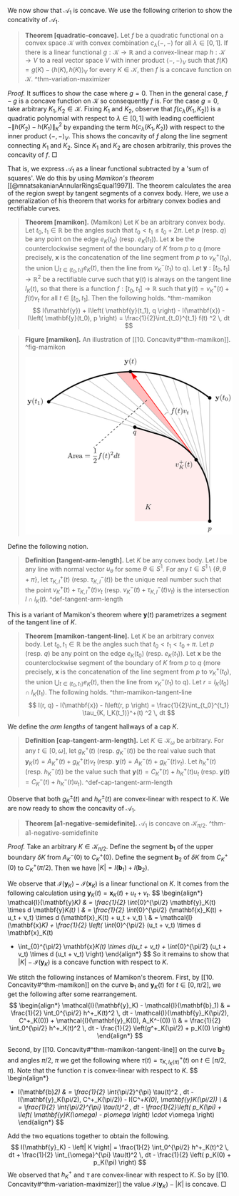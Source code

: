 We now show that $\mathcal{A}_1$ is concave. We use the following criterion to show the concativity of $\mathcal{A}_1$.

> __Theorem [quadratic-concave].__ Let $f$ be a quadratic functional on a convex space $\mathcal{K}$ with convex combination $c_\lambda(-, -)$ for all $\lambda \in [0, 1]$. If there is a linear functional $g : \mathcal{K} \to \mathbb{R}$ and a convex-linear map $h : \mathcal{K} \to V$ to a real vector space $V$ with inner product $\left< -, - \right>_V$ such that $f(K) = g(K) - \left< h(K), h(K) \right>_V$ for every $K \in \mathcal{K}$, then $f$ is a concave function on $\mathcal{K}$. ^thm-variation-maximizer

_Proof._ It suffices to show the case where $g = 0$. Then in the general case, $f - g$ is a concave function on $\mathcal{K}$ so consequently $f$ is. For the case $g = 0$, take arbitrary $K_1, K_2 \in \mathcal{K}$. Fixing $K_1$ and $K_2$, observe that $f(c_\lambda(K_1, K_2))$ is a quadratic polynomial with respect to $\lambda \in [0, 1]$ with leading coefficient $-\left\lVert h(K_2) - h(K_1) \right\rVert_K^2$ by expanding the term $h(c_\lambda(K_1, K_2))$ with respect to the inner product $\left< -, - \right>_V$. This shows the concavity of $f$ along the line segment connecting $K_1$ and $K_2$. Since $K_1$ and $K_2$ are chosen arbitrarily, this proves the concavity of $f$. □

That is, we express $\mathcal{A}_1$ as a linear functional subtracted by a 'sum of squares'. We do this by using _Mamikon's theorem_ [[@mnatsakanianAnnularRingsEqual1997]]. The theorem calculates the area of the region swept by tangent segments of a convex body. Here, we use a generalization of his theorem that works for arbitrary convex bodies and rectifiable curves.

> __Theorem [mamikon].__ (Mamikon) Let $K$ be an arbitrary convex body. Let $t_0, t_1 \in \mathbb{R}$ be the angles such that $t_0 < t_1 \leq t_0 + 2 \pi$. Let $p$ (resp. $q$) be any point on the edge $e_K(t_0)$ (resp. $e_K(t_1)$). Let $\mathbf{x}$ be the counterclockwise segment of the boundary of $K$ from $p$ to $q$ (more precisely, $\mathbf{x}$ is the concatenation of the line segment from $p$ to $v_K^+(t_0)$, the union $\bigcup_{t \in (t_0, t_1)} e_K(t)$, then the line from $v_K^-(t_1)$ to $q$). Let $\mathbf{y} : [t_0, t_1] \to \mathbb{R}^2$ be a rectifiable curve such that $\mathbf{y}(t)$ is always on the tangent line $l_K(t)$, so that there is a function $f : [t_0, t_1] \to \mathbb{R}$ such that $\mathbf{y}(t) = v_K^+(t) + f(t)v_t$ for all $t \in [t_0, t_1]$. Then the following holds. ^thm-mamikon
$$
I(\mathbf{y}) + I\left( \mathbf{y}(t_1), q \right) - I(\mathbf{x}) - I\left( \mathbf{y}(t_0), p \right) =  \frac{1}{2}\int_{t_0}^{t_1} f(t) ^2 \, dt
$$

> __Figure [mamikon].__ An illustration of [[10. Concavity#^thm-mamikon]]. ^fig-mamikon
> 
> ![70%](images/mamikon.svg)

Define the following notion.

> __Definition [tangent-arm-length].__ Let $K$ be any convex body. Let $l$ be any line with normal vector $u_\theta$ for some $\theta \in S^1$. For any $t \in S^1 \setminus \left\{ \theta, \theta + \pi \right\}$, let $\tau_{K, l}^{+}(t)$ (resp. $\tau_{K, l}^-(t)$) be the unique real number such that the point $v_K^{+}(t) + \tau_{K, l}^{+}(t) v_t$ (resp. $v_K^{-}(t) + \tau_{K, l}^{-}(t) v_t$) is the intersection $l \cap l_K(t)$. ^def-tangent-arm-length

This is a variant of Mamikon's theorem where $\mathbf{y}(t)$ parametrizes a segment of the tangent line of $K$.

> __Theorem [mamikon-tangent-line].__ Let $K$ be an arbitrary convex body.  Let $t_0, t_1 \in \mathbb{R}$ be the angles such that $t_0 < t_1 < t_0 + \pi$. Let $p$ (resp. $q$) be any point on the edge $e_K(t_0)$ (resp. $e_K(t_1)$). Let $\mathbf{x}$ be the counterclockwise segment of the boundary of $K$ from $p$ to $q$ (more precisely, $\mathbf{x}$ is the concatenation of the line segment from $p$ to $v_K^+(t_0)$, the union $\bigcup_{t \in (t_0, t_1)} e_K(t)$, then the line from $v_K^-(t_1)$ to $q$). Let $r = l_K(t_0) \cap l_K(t_1)$. The following holds. ^thm-mamikon-tangent-line
$$
I(r, q) - I(\mathbf{x}) - I\left(r, p \right) =  \frac{1}{2}\int_{t_0}^{t_1} \tau_{K, l_K(t_1)}^+(t) ^2 \, dt
$$

We define the _arm lengths_ of tangent hallways of a cap $K$.

> __Definition [cap-tangent-arm-length].__ Let $K \in \mathcal{K}_\omega$ be arbitrary. For any $t \in [0, \omega]$, let $g_K^+(t)$ (resp. $g_K^-(t)$) be the real value such that $\mathbf{y}_K(t) = A^+_K(t) + g_K^+(t) v_t$ (resp. $\mathbf{y}(t) = A^-_K(t) + g_K^-(t) v_t$). Let $h_K^+(t)$ (resp. $h_K^-(t)$) be the value such that $\mathbf{y}(t) = C^+_K(t) + h_K^+(t) u_t$ (resp. $\mathbf{y}(t) = C^-_K(t) + h_K^-(t) u_t$). ^def-cap-tangent-arm-length

Observe that both $g_K^{\pm}(t)$ and $h_K^{\pm}(t)$ are convex-linear with respect to $K$. We are now ready to show the concavity of $\mathcal{A}_1$.

> __Theorem [a1-negative-semidefinite].__ $\mathcal{A}_1$ is concave on $\mathcal{K}_{\pi/2}$. ^thm-a1-negative-semidefinite

_Proof._ Take an arbitrary $K \in \mathcal{K}_{\pi/2}$. Define the segment $\mathbf{b}_1$ of the upper boundary $\delta K$ from $A_K^-(0)$ to $C^+_K(0)$. Define the segment $\mathbf{b}_2$ of $\delta K$ from $C^+_K(0)$ to $C_K^+(\pi/2)$. Then we have $|K| = I(\mathbf{b}_1) + I(\mathbf{b}_2)$.

We observe that $\mathcal{I}(\mathbf{y}_K) - \mathcal{I}(\mathbf{x}_K)$ is a linear functional on $K$. It comes from the following calculation using $\mathbf{y}_K(t) = \mathbf{x}_K(t) + u_t + v_t$.
$$
\begin{align*}
\mathcal{I}(\mathbf{y}_K) & = \frac{1}{2} \int_{0}^{\pi/2} \mathbf{y}_K(t) \times d \mathbf{y}_K(t) \\
& = \frac{1}{2} \int_{0}^{\pi/2} (\mathbf{x}_K(t) + u_t + v_t) \times d (\mathbf{x}_K(t) + u_t + v_t)  \\
& = \mathcal{I}(\mathbf{x}_K) + \frac{1}{2} \left( \int_{0}^{\pi/2} (u_t + v_t) \times d \mathbf{x}_K(t) 
+ \int_{0}^{\pi/2} \mathbf{x}_K(t) \times d(u_t + v_t) + \int_{0}^{\pi/2} (u_t + v_t) \times d (u_t + v_t) \right) 
\end{align*}
$$
So it remains to show that $|K| - \mathcal{I}(\mathbf{y}_K)$ is a concave function with respect to $K$.

We stitch the following instances of Mamikon's theorem. First, by [[10. Concavity#^thm-mamikon]] on the curve $\mathbf{b}_1$ and $\mathbf{y}_K(t)$ for $t \in [0, \pi/2]$, we get the following after some rearrangement.
$$
\begin{align*}
\mathcal{I}(\mathbf{y}_K) - \mathcal{I}(\mathbf{b}_1) & = \frac{1}{2} \int_0^{\pi/2} h^+_K(t)^2 \, dt - \mathcal{I}(\mathbf{y}_K(\pi/2), C^+_K(0)) + \mathcal{I}(\mathbf{y}_K(0), A_K^-(0)) \\
& = \frac{1}{2} \int_0^{\pi/2} h^+_K(t)^2 \, dt - \frac{1}{2} \left(g^+_K(\pi/2) + p_K(0) \right) 
\end{align*}
$$

Second, by [[10. Concavity#^thm-mamikon-tangent-line]] on the curve $\mathbf{b}_2$ and angles $\pi/2$, $\pi$ we get the following where $\tau(t) = \tau_{K, l_K(\pi)}^+(t)$ on $t \in [\pi/2, \pi)$. Note that the function $\tau$ is convex-linear with respect to $K$.
$$
\begin{align*}
- I(\mathbf{b}_2) & = \frac{1}{2} \int_{\pi/2}^{\pi} \tau(t)^2 \, dt - I(\mathbf{y}_K(\pi/2), C^+_K(\pi/2)) - I(C^+_K(0), \mathbf{y}_K(\pi/2))  \\
& = \frac{1}{2} \int_{\pi/2}^{\pi} \tau(t)^2 \, dt - \frac{1}{2}\left( p_K(\pi) + \left( \mathbf{y}_K(\omega) - p_\omega \right) \cdot v_\omega \right) 
\end{align*}
$$

Add the two equations together to obtain the following.
$$
I(\mathbf{y}_K) - \left| K \right| = \frac{1}{2} \int_0^{\pi/2} h^+_K(t)^2 \, dt +  \frac{1}{2} \int_{\omega}^{\pi} \tau(t)^2 \, dt - \frac{1}{2} \left( p_K(0) + p_K(\pi) \right) 
$$
We observed that $h_K^+$ and $\tau$ are convex-linear with respect to $K$. So by [[10. Concavity#^thm-variation-maximizer]] the value $\mathcal{I}(\mathbf{y}_K) - \left| K \right|$ is concave. □
